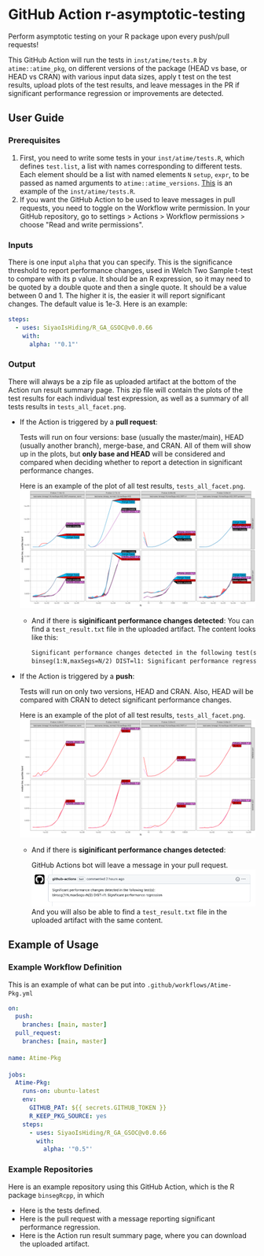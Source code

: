 # GitHub Action r-asymptotic-testing
Perform asymptotic testing on your R package upon every push/pull requests!

This GitHub Action will run the tests in `inst/atime/tests.R` by `atime::atime_pkg`, on different versions of the package (HEAD vs base, or HEAD vs CRAN) with various input data sizes, apply t test on the test results, upload plots of the test results, and leave messages in the PR if significant performance regression or improvements are detected.

## User Guide
### Prerequisites
1. First, you need to write some tests in your `inst/atime/tests.R`, which defines `test.list`, a list with names corresponding to different tests. Each element should be a list with named elements `N` `setup`, `expr`, to be passed as named arguments to `atime::atime_versions`. [This](https://github.com/tdhock/binsegRcpp/blob/5e5e1349304238b6d20b55dff236989caafec239/inst/atime/tests.R) is an example of the `inst/atime/tests.R`.
2. If you want the GitHub Action to be used to leave messages in pull requests, you need to toggle on the Workflow write permission. In your GitHub repository, go to settings > Actions > Workflow permissions > choose "Read and write permissions".

### Inputs
There is one input `alpha` that you can specify. This is the significance threshold to report performance changes, used in Welch Two Sample t-test to compare with its p value. It should be an R expression, so it may need to be quoted by a double quote and then a single quote. It should be a value between 0 and 1. The higher it is, the easier it will report significant changes. The default value is 1e-3.
Here is an example:
```yml
steps:
  - uses: SiyaoIsHiding/R_GA_GSOC@v0.0.66
    with:
      alpha: '"0.1"'
```

### Output
There will always be a zip file as uploaded artifact at the bottom of the Action run result summary page. This zip file will contain the plots of the test results for each individual test expression, as well as a summary of all tests results in `tests_all_facet.png`.

* If the Action is triggered by a **pull request**:

  Tests will run on four versions: base (usually the master/main), HEAD (usually another branch), merge-base, and CRAN. All of them will show up in the plots, but **only base and HEAD** will be considered and compared when deciding whether to report a detection in significant performance changes.

  Here is an example of the plot of all test results, `tests_all_facet.png`.
  ![tests_all_facet.png](images/tests_all_facet_pr.png)
  * And if there is **siginificant performance changes detected**:
    You can find a `test_result.txt` file in the uploaded artifact. The content looks like this:
    ```txt
    Significant performance changes detected in the following test(s):
    binseg(1:N,maxSegs=N/2) DIST=l1: Significant performance regression
    ```
* If the Action is triggered by a **push**:
  
  Tests will run on only two versions, HEAD and CRAN. Also, HEAD will be compared with CRAN to detect significant performance changes.

  Here is an example of the plot of all test results, `tests_all_facet.png`.
  ![tests_all_facet.png](images/tests_all_facet_not_pr.png)

  * And if there is **siginificant performance changes detected**:
  
    GitHub Actions bot will leave a message in your pull request.
    ![pr_commment.png](images/pr_comment.png)
    And you will also be able to find a `test_result.txt` file in the uploaded artifact with the same content.

## Example of Usage
### Example Workflow Definition

This is an example of what can be put into `.github/workflows/Atime-Pkg.yml`
```yml
on:
  push:
    branches: [main, master]
  pull_request:
    branches: [main, master]

name: Atime-Pkg

jobs:
  Atime-Pkg:
    runs-on: ubuntu-latest
    env:
      GITHUB_PAT: ${{ secrets.GITHUB_TOKEN }}
      R_KEEP_PKG_SOURCE: yes
    steps:
      - uses: SiyaoIsHiding/R_GA_GSOC@v0.0.66
        with:
          alpha: '"0.5"'
```
### Example Repositories 
Here is an example repository using this GitHub Action, which is the R package `binsegRcpp`, in which 
* Here is the tests defined.
* Here is the pull request with a message reporting significant performance regression. 
* Here is the Action run result summary page, where you can download the uploaded artifact.


